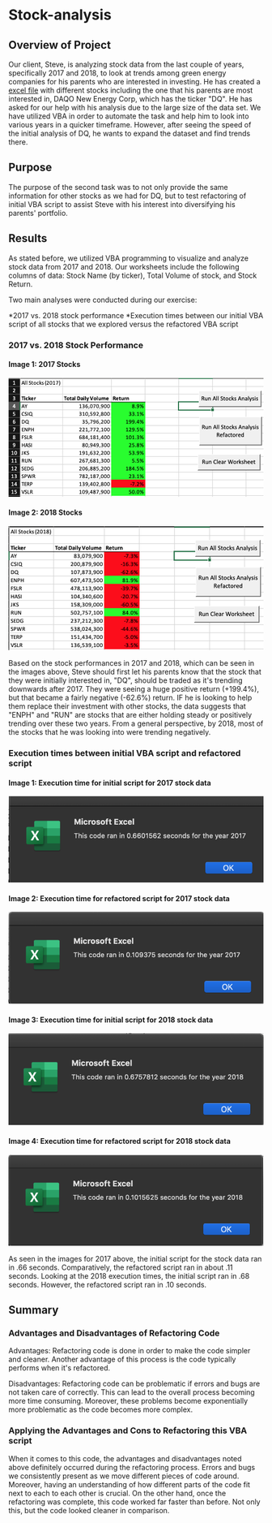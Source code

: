 # Stock-analysis

## Overview of Project

Our client, Steve, is analyzing stock data from the last couple of years, specifically 2017 and 2018, to look at trends among green energy companies for his parents who are interested in investing. He has created a [excel file](https://github.com/Stewartsl17/Stock-analysis/blob/master/VBA_Challenge.xlsm) with different stocks including the one that his parents are most interested in, DAQO New Energy Corp, which has the ticker "DQ". He has asked for our help with his analysis due to the large size of the data set. We have utilized VBA in order to automate the task and help him to look into various years in a quicker timeframe. However, after seeing the speed of the initial analysis of DQ, he wants to expand the dataset and find trends there. 

## Purpose 

The purpose of the second task was to not only provide the same information for other stocks as we had for DQ, but to test refactoring of initial VBA script to assist Steve with his interest into diversifying his parents' portfolio. 

## Results

As stated before, we utilized VBA programming to visualize and analyze stock data from 2017 and 2018. Our worksheets include the following columns of data: Stock Name (by ticker), Total Volume of stock, and Stock Return. 

Two main analyses were conducted during our exercise: 

*2017 vs. 2018 stock performance 
*Execution times between our initial VBA script of all stocks that we explored versus the refactored VBA script

### 2017 vs. 2018 Stock Performance

#### Image 1: 2017 Stocks
![](https://github.com/Stewartsl17/Stock-analysis/blob/master/Resources/Stock_Performance_2017.png)

#### Image 2: 2018 Stocks
![](https://github.com/Stewartsl17/Stock-analysis/blob/master/Resources/Stock_Performance_2018.png)

Based on the stock performances in 2017 and 2018, which can be seen in the images above, Steve should first let his parents know that the stock that they were initially interested in, "DQ", should be traded as it's trending downwards after 2017. They were seeing a huge positive return (+199.4%), but that became a fairly negative (-62.6%) return. IF he is looking to help them replace their investment with other stocks, the data suggests that "ENPH" and "RUN" are stocks that are either holding steady or positively trending over these two years. From a general perspective, by 2018, most of the stocks that he was looking into were trending negatively.

### Execution times between initial VBA script and refactored script

#### Image 1: Execution time for initial script for 2017 stock data
![](https://github.com/Stewartsl17/Stock-analysis/blob/master/Resources/VBA_Analysis_2017.png)

#### Image 2: Execution time for refactored script for 2017 stock data
![](https://github.com/Stewartsl17/Stock-analysis/blob/master/Resources/VBA_Challenge_2017.png)

#### Image 3: Execution time for initial script for 2018 stock data
![](https://github.com/Stewartsl17/Stock-analysis/blob/master/Resources/VBA_Analysis_2018.png)

#### Image 4: Execution time for refactored script for 2018 stock data
![](https://github.com/Stewartsl17/Stock-analysis/blob/master/Resources/VBA_Challenge_2018.png)

As seen in the images for 2017 above, the initial script for the stock data ran in .66 seconds. Comparatively, the refactored script ran in about .11 seconds. Looking at the 2018 execution times, the initial script ran in .68 seconds. However, the refactored script ran in .10 seconds. 

## Summary 

### Advantages and Disadvantages of Refactoring Code

Advantages: Refactoring code is done in order to make the code simpler and cleaner. Another advantage of this process is the code typically performs when it's refactored. 

Disadvantages: Refactoring code can be problematic if errors and bugs are not taken care of correctly. This can lead to the overall process becoming more time consuming. Moreover, these problems become exponentially more problematic as the code becomes more complex. 

### Applying the Advantages and Cons to Refactoring this VBA script

When it comes to this code, the advantages and disadvantages noted above definitely occurred during the refactoring process. Errors and bugs we consistently present as we move different pieces of code around. Moreover, having an understanding of how different parts of the code fit next to each to each other is crucial. On the other hand, once the refactoring was complete, this code worked far faster than before. Not only this, but the code looked cleaner in comparison.

